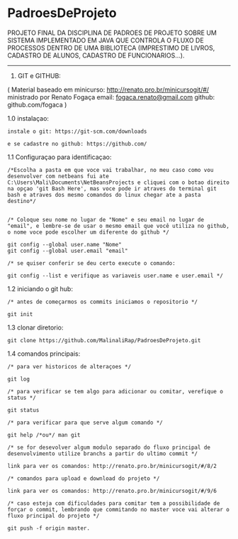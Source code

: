# PadroesDeProjeto

PROJETO FINAL DA DISCIPLINA DE PADROES DE PROJETO SOBRE UM SISTEMA IMPLEMENTADO EM JAVA QUE CONTROLA O FLUXO DE PROCESSOS DENTRO DE UMA  BIBLIOTECA (IMPRESTIMO DE LIVROS, CADASTRO DE ALUNOS, CADASTRO DE FUNCIONARIOS...).

--------------------------------------------------------------------------------------------------------------------------

1. GIT e GITHUB:

( Material baseado em minicurso: http://renato.pro.br/minicursogit/#/
ministrado por Renato Fogaça
email: fogaca.renato@gmail.com
github: github.com/fogaca )

1.0 instalaçao:

	instale o git: https://git-scm.com/downloads

	e se cadastre no github: https://github.com/

1.1 Configuraçao para identificaçao:

	/*Escolha a pasta em que voce vai trabalhar, no meu caso como vou desenvolver com netbeans fui ate C:\Users\Mali\Documents\NetBeansProjects e cliquei com o botao direito na opçao 'git Bash Here', mas voce pode ir atraves do terminal git bash e atraves dos mesmo comandos do linux chegar ate a pasta destino*/


	/* Coloque seu nome no lugar de "Nome" e seu email no lugar de "email", e lembre-se de usar o mesmo email que você utiliza no github, o nome voce pode escolher um diferente do github */
	
	git config --global user.name "Nome"
	git config --global user.email "email"

	/* se quiser conferir se deu certo execute o comando:
	
	git config --list e verifique as variaveis user.name e user.email */

1.2 iniciando o git hub:

	/* antes de começarmos os commits iniciamos o repositorio */
	
	git init

1.3 clonar diretorio:

	git clone https://github.com/MalinaliRap/PadroesDeProjeto.git


1.4 comandos principais:
	
	/* para ver historicos de alteraçoes */

	git log

	/* para verificar se tem algo para adicionar ou comitar, verefique o status */

	git status

	/* para verificar para que serve algum comando */

	git help /*ou*/ man git

	/* se for desevolver algum modulo separado do fluxo principal de desenvolvimento utilize branchs a partir do ultimo commit */

	link para ver os comandos: http://renato.pro.br/minicursogit/#/8/2

	/* comandos para upload e download do projeto */

	link para ver os comandos: http://renato.pro.br/minicursogit/#/9/6

	/* caso esteja com dificuldades para comitar tem a possibilidade de forçar o commit, lembrando que commitando no master voce vai alterar o fluxo principal do projeto */

	git push -f origin master.